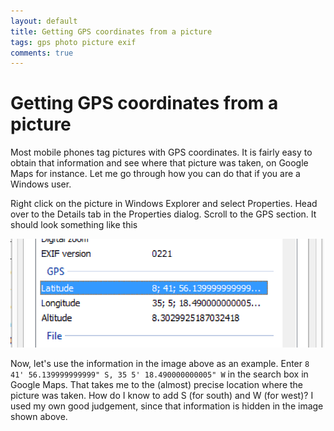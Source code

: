 ```yaml
---
layout: default
title: Getting GPS coordinates from a picture 
tags: gps photo picture exif
comments: true
---
```

# Getting GPS coordinates from a picture 

Most mobile phones tag pictures with GPS coordinates. It is fairly easy to obtain that information and see where that picture was taken, on Google Maps for instance. Let me go through how you can do that if you are a Windows user.

Right click on the picture in Windows Explorer and select Properties. Head over to the Details tab in the Properties dialog. Scroll to the GPS section. It should look something like this

![Exif](/assets/img/windows-exif.png)

Now, let's use the information in the image above as an example. Enter `8 41' 56.139999999999" S, 35 5' 18.490000000005" W` in the search box in Google Maps. That takes me to the (almost) precise location where the picture was taken. How do I know to add S (for south) and W (for west)? I used my own good judgement, since that information is hidden in the image shown above.
